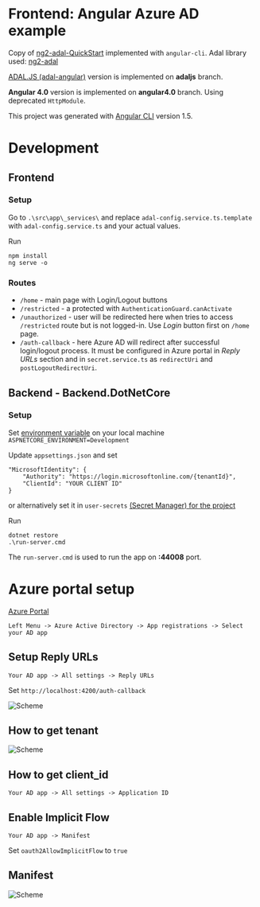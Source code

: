 # Frontend: Angular Azure AD example

Copy of [ng2-adal-QuickStart](https://github.com/ranveeraggarwal/ng2-adal-QuickStart) implemented with `angular-cli`. Adal library used: [ng2-adal](https://github.com/sureshchahal/angular2-adal)

[ADAL.JS (adal-angular)](https://blogs.msdn.microsoft.com/premier_developer/2017/04/26/using-adal-with-angular2/) version is implemented on __adaljs__ branch.

__Angular 4.0__ version is implemented on __angular4.0__ branch. Using deprecated `HttpModule`.


This project was generated with [Angular CLI](https://github.com/angular/angular-cli) version 1.5.


# Development

## Frontend

### Setup
Go to `.\src\app\_services\` and replace `adal-config.service.ts.template` with `adal-config.service.ts` and your actual values.

Run
```
npm install
ng serve -o
````

### Routes
* `/home` - main page with Login/Logout buttons
* `/restricted` - a protected with `AuthenticationGuard.canActivate`
* `/unauthorized` - user will be redirected here when tries to access `/restricted` route but is not logged-in. Use _Login_ button first on `/home` page.
* `/auth-callback` - here Azure AD will redirect after successful login/logout process. It must be configured in Azure portal in _Reply URLs_ section and in `secret.service.ts` as `redirectUri` and `postLogoutRedirectUri`.


## Backend - Backend.DotNetCore

### Setup

Set [environment variable](https://docs.microsoft.com/en-us/aspnet/core/fundamentals/environments) on your local machine `ASPNETCORE_ENVIRONMENT=Development`

Update `appsettings.json` and set 
```
"MicrosoftIdentity": {
    "Authority": "https://login.microsoftonline.com/{tenantId}",
    "ClientId": "YOUR CLIENT ID"
}
```
or alternatively set it in `user-secrets` [(Secret Manager) for the project](https://docs.microsoft.com/en-us/aspnet/core/security/app-secrets#secret-manage) 

Run
```
dotnet restore
.\run-server.cmd
````

The `run-server.cmd` is used to run the app on __:44008__ port.

# Azure portal setup
[Azure Portal](https://portal.azure.com)

`Left Menu -> Azure Active Directory -> App registrations -> Select your AD app`

## Setup __Reply URLs__
`Your AD app -> All settings -> Reply URLs`

Set `http://localhost:4200/auth-callback`

![Scheme](img/azure-ad-replay-urls.png)

## How to get __tenant__
![Scheme](img/azure-ad-tenantID.png)

## How to get __client_id__
`Your AD app -> All settings -> Application ID`

## Enable Implicit Flow
`Your AD app -> Manifest`

Set `oauth2AllowImplicitFlow` to `true`
## Manifest
![Scheme](img/azure-ad-manifest.png)